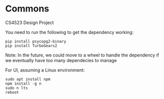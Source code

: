 # Commons
CS4523 Design Project

You need to run the following to get the dependency working:

    pip install psycopg2-binary
    pip install TurboGears2

Note: In the future, we could move to a wheel to handle the dependency if we 
eventually have too many dependecies to manage

For UI, assuming a Linux environment:

    sudo apt install npm
    npm install -g n
    sudo n lts
    reboot